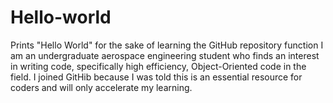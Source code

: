 # Hello-world
Prints "Hello World" for the sake of learning the GitHub repository function
I am an undergraduate aerospace engineering student who finds an interest in writing code, specifically high efficiency, Object-Oriented code in the field. I joined GitHib because I was told this is an essential resource for coders and will only accelerate my learning.

